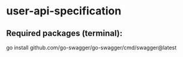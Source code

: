 # user-api-specification

## Required packages (terminal):

go install github.com/go-swagger/go-swagger/cmd/swagger@latest
